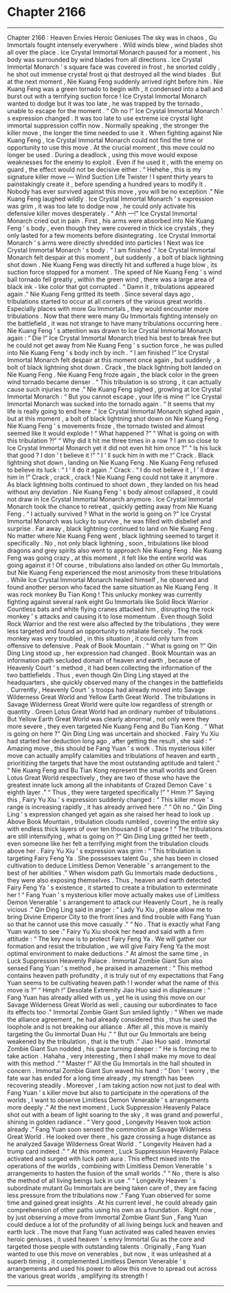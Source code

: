 
# Chapter 2166


---

Chapter 2166 : Heaven Envies Heroic Geniuses
The sky was in chaos , Gu Immortals fought intensely everywhere .
Wild winds blew , wind blades shot all over the place .
Ice Crystal Immortal Monarch paused for a moment , his body was surrounded by wind blades from all directions .
Ice Crystal Immortal Monarch ’ s square face was covered in frost , he snorted coldly , he shot out immense crystal frost qi that destroyed all the wind blades .
But at the next moment , Nie Kuang Feng suddenly arrived right before him .
Nie Kuang Feng was a green tornado to begin with , it condensed into a ball and burst out with a terrifying suction force !
Ice Crystal Immortal Monarch wanted to dodge but it was too late , he was trapped by the tornado , unable to escape for the moment .
“ Oh no !” Ice Crystal Immortal Monarch ’ s expression changed .
It was too late to use extreme ice crystal light immortal suppression coffin now .
Normally speaking , the stronger the killer move , the longer the time needed to use it . When fighting against Nie Kuang Feng , Ice Crystal Immortal Monarch could not find the time or opportunity to use this move .
At the crucial moment , this move could no longer be used . During a deadlock , using this move would expose weaknesses for the enemy to exploit . Even if he used it , with the enemy on guard , the effect would not be decisive either .
“ Hehehe , this is my signature killer move — Wind Suction Life Twister ! I spent thirty years to painstakingly create it , before spending a hundred years to modify it . Nobody has ever survived against this move , you will be no exception .”
Nie Kuang Feng laughed wildly .
Ice Crystal Immortal Monarch ’ s expression was grim , it was too late to dodge now , he could only activate his defensive killer moves desperately .
“ Ahh —!”
Ice Crystal Immortal Monarch cried out in pain .
First , his arms were absorbed into Nie Kuang Feng ’ s body , even though they were covered in thick ice crystals , they only lasted for a few moments before disintegrating .
Ice Crystal Immortal Monarch ’ s arms were directly shredded into particles !
Next was Ice Crystal Immortal Monarch ’ s body .
“ I am finished .” Ice Crystal Immortal Monarch felt despair at this moment , but suddenly , a bolt of black lightning shot down .
Nie Kuang Feng was directly hit and suffered a huge blow , its suction force stopped for a moment .
The speed of Nie Kuang Feng ’ s wind ball tornado fell greatly , within the green wind , there was a large area of black ink - like color that got corrupted .
“ Damn it , tribulations appeared again .” Nie Kuang Feng gritted its teeth .
Since several days ago , tribulations started to occur at all corners of the various great worlds .
Especially places with more Gu Immortals , they would encounter more tribulations .
Now that there were many Gu Immortals fighting intensely on the battlefield , it was not strange to have many tribulations occurring here .
Nie Kuang Feng ’ s attention was drawn to Ice Crystal Immortal Monarch again : “ Die !”
Ice Crystal Immortal Monarch tried his best to break free but he could not get away from Nie Kuang Feng ’ s suction force , he was pulled into Nie Kuang Feng ’ s body inch by inch .
“ I am finished !” Ice Crystal Immortal Monarch felt despair at this moment once again , but suddenly , a bolt of black lightning shot down .
Crack , the black lightning bolt landed on Nie Kuang Feng .
Nie Kuang Feng froze again , the black color in the green wind tornado became denser .
“ This tribulation is so strong , it can actually cause such injuries to me .” Nie Kuang Feng sighed , growling at Ice Crystal Immortal Monarch : “ But you cannot escape , your life is mine !”
Ice Crystal Immortal Monarch was sucked into the tornado again .
“ It seems that my life is really going to end here .” Ice Crystal Immortal Monarch sighed again , but at this moment , a bolt of black lightning shot down on Nie Kuang Feng .
Nie Kuang Feng ’ s movements froze , the tornado twisted and almost seemed like it would explode !
“ What happened ?”
“ What is going on with this tribulation ?!”
“ Why did it hit me three times in a row ? I am so close to Ice Crystal Immortal Monarch yet it did not even hit him once ?”
“ Is his luck that good ? I don ’ t believe it !”
“ I ’ ll suck him in with me !”
Crack .
Black lightning shot down , landing on Nie Kuang Feng .
Nie Kuang Feng refused to believe its luck : “ I ’ ll do it again .”
Crack .
“ I do not believe it , I ’ ll draw him in !”
Crack , crack , crack !
Nie Kuang Feng could not take it anymore .
As black lightning bolts continued to shoot down , they landed on his head without any deviation .
Nie Kuang Feng ’ s body almost collapsed , it could not draw in Ice Crystal Immortal Monarch anymore .
Ice Crystal Immortal Monarch took the chance to retreat , quickly getting away from Nie Kuang Feng .
“ I actually survived ? What in the world is going on ?” Ice Crystal Immortal Monarch was lucky to survive , he was filled with disbelief and surprise .
Far away , black lightning continued to land on Nie Kuang Feng .
No matter where Nie Kuang Feng went , black lightning seemed to target it specifically .
No , not only black lightning , soon , tribulations like blood dragons and grey spirits also went to approach Nie Kuang Feng .
Nie Kuang Feng was going crazy , at this moment , it felt like the entire world was going against it !
Of course , tribulations also landed on other Gu Immortals , but Nie Kuang Feng experienced the most animosity from these tribulations .
While Ice Crystal Immortal Monarch healed himself , he observed and found another person who faced the same situation as Nie Kuang Feng .
It was rock monkey Bu Tian Kong !
This unlucky monkey was currently fighting against several rank eight Gu Immortals like Solid Rock Warrior .
Countless bats and white flying cranes attacked him , disrupting the rock monkey ’ s attacks and causing it to lose momentum .
Even though Solid Rock Warrior and the rest were also affected by the tribulations , they were less targeted and found an opportunity to retaliate fiercely .
The rock monkey was very troubled , in this situation , it could only turn from offensive to defensive .
Peak of Book Mountain .
“ What is going on ?” Qin Ding Ling stood up , her expression had changed .
Book Mountain was an information path secluded domain of heaven and earth , because of Heavenly Court ’ s method , it had been collecting the information of the two battlefields .
Thus , even though Qin Ding Ling stayed at the headquarters , she quickly observed many of the changes in the battlefields .
Currently , Heavenly Court ’ s troops had already moved into Savage Wilderness Great World and Yellow Earth Great World .
The tribulations in Savage Wilderness Great World were quite low regardless of strength or quantity .
Green Lotus Great World had an ordinary number of tribulations .
But Yellow Earth Great World was clearly abnormal , not only were they more severe , they even targeted Nie Kuang Feng and Bu Tian Kong .
“ What is going on here ?” Qin Ding Ling was uncertain and shocked .
Fairy Yu Xiu had started her deduction long ago , after getting the result , she said : “ Amazing move , this should be Fang Yuan ’ s work . This mysterious killer move can actually amplify calamities and tribulations of heaven and earth , prioritizing the targets that have the most outstanding aptitude and talent .”
“ Nie Kuang Feng and Bu Tian Kong represent the small worlds and Green Lotus Great World respectively , they are two of those who have the greatest innate luck among all the inhabitants of Crazed Demon Cave ’ s eighth layer .”
“ Thus , they were targeted specifically !”
“ Hmm ?” Saying this , Fairy Yu Xiu ’ s expression suddenly changed : “ This killer move ’ s range is increasing rapidly , it has already arrived here .”
“ Oh no .” Qin Ding Ling ’ s expression changed yet again as she raised her head to look up .
Above Book Mountain , tribulation clouds rumbled , covering the entire sky with endless thick layers of over ten thousand li of space !
“ The tribulations are still intensifying , what is going on ?” Qin Ding Ling gritted her teeth , even someone like her felt a terrifying might from the tribulation clouds above her .
Fairy Yu Xiu ’ s expression was grim : “ This tribulation is targeting Fairy Feng Ya . She possesses talent Gu , she has been in closed cultivation to deduce Limitless Demon Venerable ’ s arrangement to the best of her abilities .”
When wisdom path Gu Immortals made deductions , they were also exposing themselves .
Thus , heaven and earth detected Fairy Feng Ya ’ s existence , it started to create a tribulation to exterminate her !
“ Fang Yuan ’ s mysterious killer move actually makes use of Limitless Demon Venerable ’ s arrangement to attack our Heavenly Court , he is really vicious .” Qin Ding Ling said in anger : “ Lady Yu Xiu , please allow me to bring Divine Emperor City to the front lines and find trouble with Fang Yuan so that he cannot use this move casually .”
“ No . That is exactly what Fang Yuan wants to see .” Fairy Yu Xiu shook her head and said with a firm attitude : “ The key now is to protect Fairy Feng Ya . We will gather our formation and resist the tribulation , we will give Fairy Feng Ya the most optimal environment to make deductions .”
At almost the same time , in Luck Suppression Heavenly Palace .
Immortal Zombie Giant Sun also sensed Fang Yuan ’ s method , he praised in amazement : “ This method contains heaven path profundity , it is truly out of my expectations that Fang Yuan seems to be cultivating heaven path ! I wonder what the name of this move is ?”
“ Hmph !” Desolate Extremity Jiao Huo said in displeasure : “ Fang Yuan has already allied with us , yet he is using this move on our Savage Wilderness Great World as well , causing our subordinates to face its effects too .”
Immortal Zombie Giant Sun smiled lightly : “ When we made the alliance agreement , he had already considered this , thus he used the loophole and is not breaking our alliance . After all , this move is mainly targeting the Gu Immortal Duan Hu .”
“ But our Gu Immortals are being weakened by the tribulation , that is the truth .” Jiao Huo said .
Immortal Zombie Giant Sun nodded , his gaze turning deeper : “ He is forcing me to take action . Hahaha , very interesting , then I shall make my move to deal with this method .”
“ Master !” All the Gu Immortals in the hall shouted in concern .
Immortal Zombie Giant Sun waved his hand : “ Don ’ t worry , the fate war has ended for a long time already , my strength has been recovering steadily . Moreover , I am taking action now not just to deal with Fang Yuan ’ s killer move but also to participate in the operations of the worlds , I want to observe Limitless Demon Venerable ’ s arrangements more deeply .”
At the next moment , Luck Suppression Heavenly Palace shot out with a beam of light soaring to the sky , it was grand and powerful , shining in golden radiance .
“ Very good , Longevity Heaven took action already .” Fang Yuan soon sensed the commotion at Savage Wilderness Great World .
He looked over there , his gaze crossing a huge distance as he analyzed Savage Wilderness Great World .
“ Longevity Heaven had a trump card indeed .”
“ At this moment , Luck Suppression Heavenly Palace activated and surged with luck path aura . This effect mixed into the operations of the worlds , combining with Limitless Demon Venerable ’ s arrangements to hasten the fusion of the small worlds .”
“ No , there is also the method of all living beings luck in use .”
“ Longevity Heaven ’ s subordinate mutant Gu Immortals are being taken care of , they are facing less pressure from the tribulations now .”
Fang Yuan observed for some time and gained great insights .
At his current level , he could already gain comprehension of other paths using his own as a foundation . Right now , by just observing a move from Immortal Zombie Giant Sun , Fang Yuan could deduce a lot of the profundity of all living beings luck and heaven and earth luck .
The move that Fang Yuan activated was called heaven envies heroic geniuses , it used heaven ’ s envy Immortal Gu as the core and targeted those people with outstanding talents .
Originally , Fang Yuan wanted to use this move on venerables , but now , it was unleashed at a superb timing , it complemented Limitless Demon Venerable ’ s arrangements and used his power to allow this move to spread out across the various great worlds , amplifying its strength !

---

